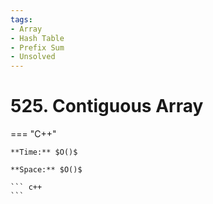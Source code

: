 ```yaml
---
tags:
- Array
- Hash Table
- Prefix Sum
- Unsolved
---
```



# 525. Contiguous Array

=== "C++"

    **Time:** $O()$

    **Space:** $O()$

    ``` c++
    ```